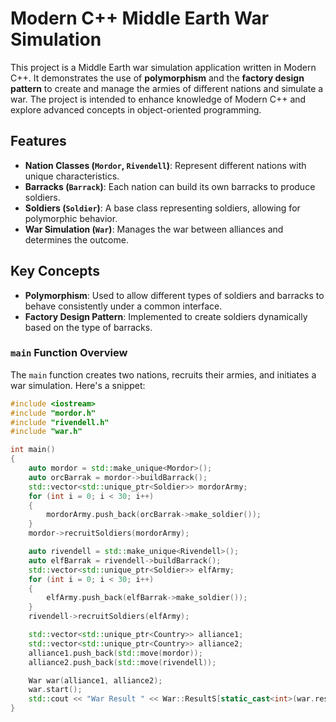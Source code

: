 # Modern C++ Middle Earth War Simulation

This project is a Middle Earth war simulation application written in Modern C++. It demonstrates the use of **polymorphism** and the **factory design pattern** to create and manage the armies of different nations and simulate a war. The project is intended to enhance knowledge of Modern C++ and explore advanced concepts in object-oriented programming.

## Features
- **Nation Classes (`Mordor`, `Rivendell`)**: Represent different nations with unique characteristics.
- **Barracks (`Barrack`)**: Each nation can build its own barracks to produce soldiers.
- **Soldiers (`Soldier`)**: A base class representing soldiers, allowing for polymorphic behavior.
- **War Simulation (`War`)**: Manages the war between alliances and determines the outcome.

## Key Concepts
- **Polymorphism**: Used to allow different types of soldiers and barracks to behave consistently under a common interface.
- **Factory Design Pattern**: Implemented to create soldiers dynamically based on the type of barracks.

### `main` Function Overview
The `main` function creates two nations, recruits their armies, and initiates a war simulation. Here's a snippet:

```cpp
#include <iostream>
#include "mordor.h"
#include "rivendell.h"
#include "war.h"

int main()
{
    auto mordor = std::make_unique<Mordor>();
    auto orcBarrak = mordor->buildBarrack();
    std::vector<std::unique_ptr<Soldier>> mordorArmy;
    for (int i = 0; i < 30; i++)
    {
        mordorArmy.push_back(orcBarrak->make_soldier());
    }
    mordor->recruitSoldiers(mordorArmy);

    auto rivendell = std::make_unique<Rivendell>();
    auto elfBarrak = rivendell->buildBarrack();
    std::vector<std::unique_ptr<Soldier>> elfArmy;
    for (int i = 0; i < 30; i++)
    {
        elfArmy.push_back(elfBarrak->make_soldier());
    }
    rivendell->recruitSoldiers(elfArmy);

    std::vector<std::unique_ptr<Country>> alliance1;
    std::vector<std::unique_ptr<Country>> alliance2;
    alliance1.push_back(std::move(mordor));
    alliance2.push_back(std::move(rivendell));

    War war(alliance1, alliance2);
    war.start();
    std::cout << "War Result " << War::ResultS[static_cast<int>(war.result())];
}
